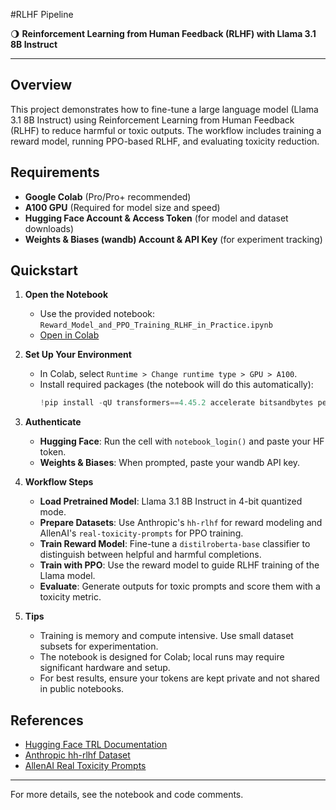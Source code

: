 #RLHF Pipeline

🌖 **Reinforcement Learning from Human Feedback (RLHF) with Llama 3.1 8B Instruct**

---

## Overview
This project demonstrates how to fine-tune a large language model (Llama 3.1 8B Instruct) using Reinforcement Learning from Human Feedback (RLHF) to reduce harmful or toxic outputs. The workflow includes training a reward model, running PPO-based RLHF, and evaluating toxicity reduction.

## Requirements
- **Google Colab** (Pro/Pro+ recommended)
- **A100 GPU** (Required for model size and speed)
- **Hugging Face Account & Access Token** (for model and dataset downloads)
- **Weights & Biases (wandb) Account & API Key** (for experiment tracking)

## Quickstart
1. **Open the Notebook**
   - Use the provided notebook: `Reward_Model_and_PPO_Training_RLHF_in_Practice.ipynb`
   - [Open in Colab](https://colab.research.google.com/drive/1h6XUz36PW85ZgcyCxRk_ddBtkaTKuR07?usp=sharing)

2. **Set Up Your Environment**
   - In Colab, select `Runtime > Change runtime type > GPU > A100`.
   - Install required packages (the notebook will do this automatically):
     ```python
     !pip install -qU transformers==4.45.2 accelerate bitsandbytes peft trl==0.11 datasets tqdm
     ```

3. **Authenticate**
   - **Hugging Face**: Run the cell with `notebook_login()` and paste your HF token.
   - **Weights & Biases**: When prompted, paste your wandb API key.

4. **Workflow Steps**
   - **Load Pretrained Model**: Llama 3.1 8B Instruct in 4-bit quantized mode.
   - **Prepare Datasets**: Use Anthropic's `hh-rlhf` for reward modeling and AllenAI's `real-toxicity-prompts` for PPO training.
   - **Train Reward Model**: Fine-tune a `distilroberta-base` classifier to distinguish between helpful and harmful completions.
   - **Train with PPO**: Use the reward model to guide RLHF training of the Llama model.
   - **Evaluate**: Generate outputs for toxic prompts and score them with a toxicity metric.

5. **Tips**
   - Training is memory and compute intensive. Use small dataset subsets for experimentation.
   - The notebook is designed for Colab; local runs may require significant hardware and setup.
   - For best results, ensure your tokens are kept private and not shared in public notebooks.

## References
- [Hugging Face TRL Documentation](https://huggingface.co/docs/trl/main/en/reward_trainer)
- [Anthropic hh-rlhf Dataset](https://huggingface.co/datasets/Anthropic/hh-rlhf)
- [AllenAI Real Toxicity Prompts](https://huggingface.co/datasets/allenai/real-toxicity-prompts)

---

For more details, see the notebook and code comments.
